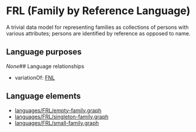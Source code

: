 # FRL (Family by Reference Language)
A trivial data model for representing families as collections of persons with various attributes; persons are identified by reference as opposed to name.
## Language purposes
_None_## Language relationships
* variationOf: [FNL](languages/fnl.html)
## Language elements
* [languages/FRL/empty-family.graph](../../languages/FRL/empty-family.graph)
* [languages/FRL/singleton-family.graph](../../languages/FRL/singleton-family.graph)
* [languages/FRL/small-family.graph](../../languages/FRL/small-family.graph)
